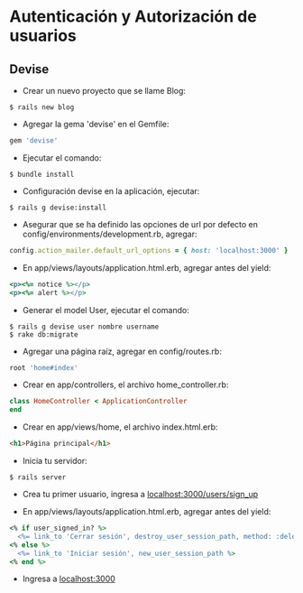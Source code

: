 # Autenticación y Autorización de usuarios

## Devise

* Crear un nuevo proyecto que se llame Blog:

```console
$ rails new blog
```

* Agregar la gema 'devise' en el Gemfile:
```ruby
gem 'devise'
```

* Ejecutar el comando:
```console
$ bundle install
```

* Configuración devise en la aplicación, ejecutar:
```console
$ rails g devise:install
```

* Asegurar que se ha definido las opciones de url por defecto en config/environments/development.rb, agregar:
```ruby
config.action_mailer.default_url_options = { host: 'localhost:3000' }
```

* En app/views/layouts/application.html.erb, agregar antes del yield:
```ruby
<p><%= notice %></p>
<p><%= alert %></p>
```

* Generar el model User, ejecutar el comando:
```console
$ rails g devise user nombre username
$ rake db:migrate
```

* Agregar una página raíz, agregar en config/routes.rb:
```ruby
root 'home#index'
```

* Crear en app/controllers, el archivo home_controller.rb:
```ruby
class HomeController < ApplicationController
end
```

* Crear en app/views/home, el archivo index.html.erb:
```html
<h1>Página principal</h1>
```

* Inicia tu servidor:
```console
$ rails server
```

* Crea tu primer usuario, ingresa a [localhost:3000/users/sign_up](http://localhost:3000/users/sign_up)

* En app/views/layouts/application.html.erb, agregar antes del yield:
```ruby
<% if user_signed_in? %>
  <%= link_to 'Cerrar sesión', destroy_user_session_path, method: :delete %>
<% else %>
  <%= link_to 'Iniciar sesión', new_user_session_path %>
<% end %>
```
* Ingresa a [localhost:3000](http://localhost:3000)